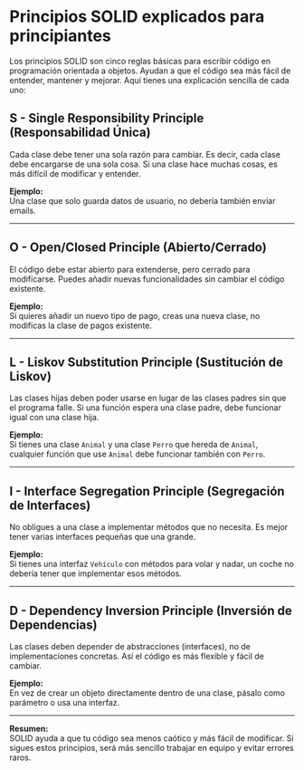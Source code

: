 # Principios SOLID explicados para principiantes

Los principios SOLID son cinco reglas básicas para escribir código en programación orientada a objetos. Ayudan a que el código sea más fácil de entender, mantener y mejorar. Aquí tienes una explicación sencilla de cada uno:

## S - Single Responsibility Principle (Responsabilidad Única)

Cada clase debe tener una sola razón para cambiar. Es decir, cada clase debe encargarse de una sola cosa. Si una clase hace muchas cosas, es más difícil de modificar y entender.

**Ejemplo:**  
Una clase que solo guarda datos de usuario, no debería también enviar emails.

---

## O - Open/Closed Principle (Abierto/Cerrado)

El código debe estar abierto para extenderse, pero cerrado para modificarse. Puedes añadir nuevas funcionalidades sin cambiar el código existente.

**Ejemplo:**  
Si quieres añadir un nuevo tipo de pago, creas una nueva clase, no modificas la clase de pagos existente.

---

## L - Liskov Substitution Principle (Sustitución de Liskov)

Las clases hijas deben poder usarse en lugar de las clases padres sin que el programa falle. Si una función espera una clase padre, debe funcionar igual con una clase hija.

**Ejemplo:**  
Si tienes una clase `Animal` y una clase `Perro` que hereda de `Animal`, cualquier función que use `Animal` debe funcionar también con `Perro`.

---

## I - Interface Segregation Principle (Segregación de Interfaces)

No obligues a una clase a implementar métodos que no necesita. Es mejor tener varias interfaces pequeñas que una grande.

**Ejemplo:**  
Si tienes una interfaz `Vehículo` con métodos para volar y nadar, un coche no debería tener que implementar esos métodos.

---

## D - Dependency Inversion Principle (Inversión de Dependencias)

Las clases deben depender de abstracciones (interfaces), no de implementaciones concretas. Así el código es más flexible y fácil de cambiar.

**Ejemplo:**  
En vez de crear un objeto directamente dentro de una clase, pásalo como parámetro o usa una interfaz.

---

**Resumen:**  
SOLID ayuda a que tu código sea menos caótico y más fácil de modificar. Si sigues estos principios, será más sencillo trabajar en equipo y evitar errores raros.
